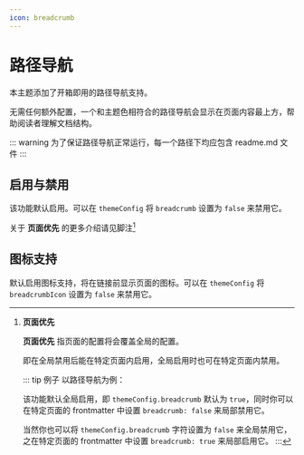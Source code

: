 ```yaml
---
icon: breadcrumb
---
```


# 路径导航

本主题添加了开箱即用的路径导航支持。

无需任何额外配置，一个和主题色相符合的路径导航会显示在页面内容最上方，帮助阅读者理解文档结构。

::: warning
为了保证路径导航正常运行，每一个路径下均应包含 readme.md 文件
:::

## 启用与禁用 <MyBadge text="页面优先" />

该功能默认启用。可以在 `themeConfig` 将 `breadcrumb` 设置为 `false` 来禁用它。

关于 **页面优先** 的更多介绍请见脚注[^applypartically]

## 图标支持

默认启用图标支持，将在链接前显示页面的图标。可以在 `themeConfig` 将 `breadcrumbIcon` 设置为 `false` 来禁用它。

[^applypartically]: **页面优先**

    **页面优先** 指页面的配置将会覆盖全局的配置。
    
    即在全局禁用后能在特定页面内启用，全局启用时也可在特定页面内禁用。

    ::: tip 例子
    以路径导航为例：
  
    该功能默认全局启用，即 `themeConfig.breadcrumb` 默认为 `true`，同时你可以在特定页面的 frontmatter 中设置 `breadcrumb: false` 来局部禁用它。
  
    当然你也可以将 `themeConfig.breadcrumb` 字符设置为 `false` 来全局禁用它，之在特定页面的 frontmatter 中设置 `breadcrumb: true` 来局部启用它。
    :::
